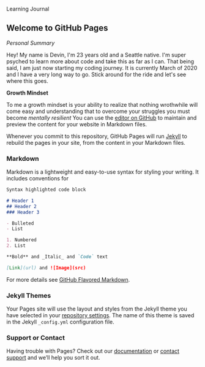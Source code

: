 Learning Journal 
## Welcome to GitHub Pages
_Personal Summary_ 

Hey! My name is Devin, I'm 23 years old and a Seattle native. I'm super psyched to learn more about code and take this as far as I can. That being said, I am just now starting my coding journey. It is currently March of 2020 and I have a very long way to go. Stick around for the ride and let's see where this goes.

**Growth Mindset** 

To me a growth mindset is your ability to realize that nothing wrothwhile will come easy and understanding that to overcome your struggles you must become _mentally resilient_
You can use the [editor on GitHub](https://github.com/devingoulet/learning-journal-repo/edit/master/README.md) to maintain and preview the content for your website in Markdown files.

Whenever you commit to this repository, GitHub Pages will run [Jekyll](https://jekyllrb.com/) to rebuild the pages in your site, from the content in your Markdown files.

### Markdown

Markdown is a lightweight and easy-to-use syntax for styling your writing. It includes conventions for

```markdown
Syntax highlighted code block

# Header 1
## Header 2
### Header 3

- Bulleted
- List

1. Numbered
2. List

**Bold** and _Italic_ and `Code` text

[Link](url) and ![Image](src)
```

For more details see [GitHub Flavored Markdown](https://guides.github.com/features/mastering-markdown/).

### Jekyll Themes

Your Pages site will use the layout and styles from the Jekyll theme you have selected in your [repository settings](https://github.com/devingoulet/learning-journal-repo/settings). The name of this theme is saved in the Jekyll `_config.yml` configuration file.

### Support or Contact

Having trouble with Pages? Check out our [documentation](https://help.github.com/categories/github-pages-basics/) or [contact support](https://github.com/contact) and we’ll help you sort it out.
